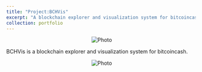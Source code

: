 ```yaml
---
title: "Project:BCHVis"
excerpt: "A blockchain explorer and visualization system for bitcoincash. <br/><img src='/images/bchvis-1.jpg'>"
collection: portfolio
---
```

<p align="center">
  <img src="https://kunpengren.github.io/images/bchvis-1.jpg?raw=true" alt="Photo" />
</p>
BCHVis is a blockchain explorer and visualization system for bitcoincash.
<p align="center">
  <img src="https://kunpengren.github.io/images/bchvis-2.jpg?raw=true" alt="Photo" />
</p>
